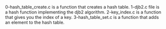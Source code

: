 0-hash_table_create.c is a function that creates a hash table.
1-djb2.c file is a hash function implementing the djb2 algorithm.
2-key_index.c is a function that gives you the index of a key.
3-hash_table_set.c is a function that adds an element to the hash table.